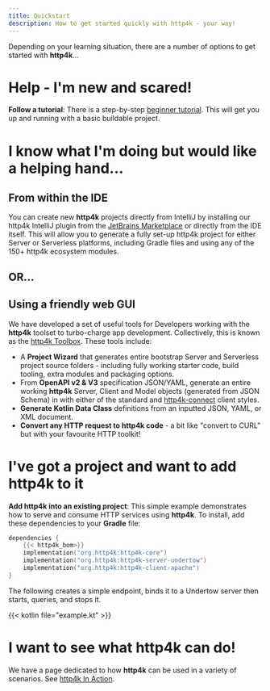 ```yaml
---
title: Quickstart
description: How to get started quickly with http4k - your way!
---
```

Depending on your learning situation, there are a number of options to get started with **http4k**...

# Help - I'm new and scared!

**Follow a tutorial**: There is a step-by-step [beginner tutorial](/tutorial/your_first_http4k_app). This will get you up and running with a basic buildable project.

# I know what I'm doing but would like a helping hand...

## From within the IDE
You can create new **http4k** projects directly from IntelliJ by installing our http4k IntelliJ plugin from the [JetBrains Marketplace](https://plugins.jetbrains.com/plugin/25243-http4k-project-wizard/edit) or directly from the IDE itself. This will allow you to generate a fully set-up http4k project for
either Server or Serverless platforms, including Gradle files and using any of the 150+ http4k ecosystem modules.

## OR... 
## Using a friendly web GUI
We have developed a set of useful tools for Developers working with the **http4k** toolset to turbo-charge app development. Collectively, this is known as the <a href="https://toolbox.http4k.org">http4k Toolbox</a>. These tools include:

- A **Project Wizard** that generates entire bootstrap Server and Serverless project source folders - including
  fully working starter code, build tooling, extra modules and packaging options.
- From **OpenAPI v2 & V3** specification JSON/YAML, generate an entire working **http4k** Server, Client and Model objects (generated from JSON Schema) in with either of the standard and [http4k-connect](https://connect.http4k.org) client styles.
- **Generate Kotlin Data Class** definitions from an inputted JSON, YAML, or XML document.
- **Convert any HTTP request to http4k code** - a bit like "convert to CURL" but with your favourite HTTP toolkit!

# I've got a project and want to add http4k to it
**Add http4k into an existing project**: This simple example demonstrates how to serve and consume HTTP services using **http4k**. To install, add these dependencies to your **Gradle** file:

```kotlin
dependencies {
    {{< http4k_bom>}}
    implementation("org.http4k:http4k-core")
    implementation("org.http4k:http4k-server-undertow")
    implementation("org.http4k:http4k-client-apache")
}
```

The following creates a simple endpoint, binds it to a Undertow server then starts, queries, and stops it.

{{< kotlin file="example.kt" >}}

# I want to see what http4k can do!
We have a page dedicated to how **http4k** can be used in a variety of scenarios. See [http4k In Action](/in-action).
